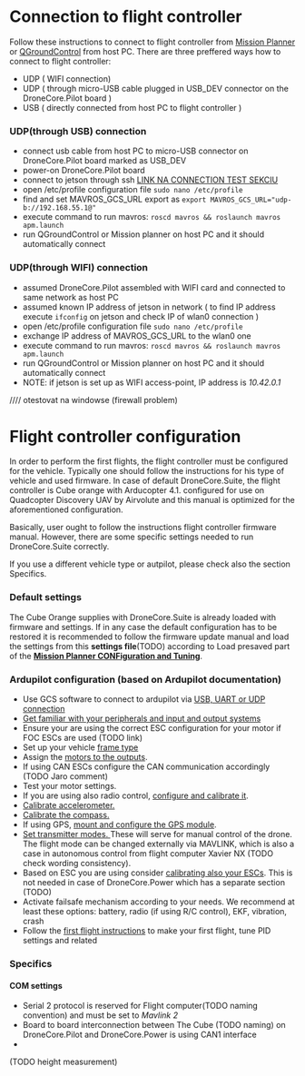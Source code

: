 # Connection to flight controller

Follow these instructions to connect to flight controller from [Mission Planner](https://ardupilot.org/planner/docs/mission-planner-installation.html) or [QGroundControl](https://docs.qgroundcontrol.com/master/en/getting_started/download_and_install.html)  from host PC. There are three preffered ways how to connect to flight controller: 
  - UDP ( WIFI connection)
  - UDP ( through micro-USB cable plugged in USB_DEV connector on the DroneCore.Pilot board )  
  - USB ( directly connected from host PC to flight controller ) 
 
### UDP(through USB) connection
  - connect usb cable from host PC to micro-USB connector on DroneCore.Pilot board marked as USB_DEV
  - power-on DroneCore.Pilot board
  - connect to jetson through ssh [LINK NA CONNECTION TEST SEKCIU](blabla)
  - open /etc/profile configuration file ```sudo nano /etc/profile```
  - find and set MAVROS_GCS_URL export as ```export MAVROS_GCS_URL="udp-b://192.168.55.1@"```
  - execute command to run mavros: ```roscd mavros && roslaunch mavros apm.launch```
  - run QGroundControl or Mission planner on host PC and it should automatically connect

### UDP(through WIFI) connection
  - assumed DroneCore.Pilot assembled with WIFI card and connected to same network as host PC
  - assumed known IP address of jetson in network ( to find IP address execute ```ifconfig``` on jetson and check IP of wlan0 connection )
  - open /etc/profile configuration file ```sudo nano /etc/profile```
  - exchange IP address of MAVROS_GCS_URL to the wlan0 one 
  - execute command to run mavros: ```roscd mavros && roslaunch mavros apm.launch```
  - run QGroundControl or Mission planner on host PC and it should automatically connect
  - NOTE: if jetson is set up as WIFI access-point, IP address is _10.42.0.1_


//// otestovat na windowse (firewall problem)


# Flight controller configuration

In order to perform the first flights, the flight controller must be configured for the vehicle. Typically one should follow the instructions for his type of vehicle and used firmware. In case of default DroneCore.Suite, the flight controller is Cube orange with Arducopter 4.1. configured for use on Quadcopter Discovery UAV by Airvolute and this manual is optimized for the aforementioned configuration.

Basically, user ought to follow the instructions flight controller firmware manual. However, there are some specific settings needed to run DroneCore.Suite correctly.

If you use a different vehicle type or autpilot, please check also the section Specifics.

### Default settings

The Cube Orange supplies with DroneCore.Suite is already loaded with firmware and settings. If in any case the default configuration has to be restored it is recommended to follow the firmware update manual and load the settings from this **settings file**(TODO) according to Load presaved part of the [**Mission Planner CONFiguration and Tuning**](https://ardupilot.org/planner/docs/mission-planner-configuration-and-tuning.html).

### Ardupilot configuration (based on Ardupilot documentation)

* Use GCS software to connect to ardupilot via [USB, UART or UDP connection](https://ardupilot.org/copter/docs/common-connect-mission-planner-autopilot.html)
* [Get familiar with your peripherals and input and output systems](https://ardupilot.org/copter/docs/common-basic-operation.html)
* Ensure your are using the correct ESC configuration for your motor if FOC ESCs are used (TODO link)
* Set up your vehicle [frame type](https://ardupilot.org/copter/docs/frame-type-configuration.html)
* Assign the [motors to the outputs](https://ardupilot.org/copter/docs/frame-type-configuration.html).
* If using CAN ESCs configure the CAN communication accordingly (TODO Jaro comment)
* Test your motor settings.
* If you are using also radio control, [configure and calibrate it](https://ardupilot.org/copter/docs/common-radio-control-calibration.html).
* [Calibrate accelerometer.](https://ardupilot.org/copter/docs/common-accelerometer-calibration.html)
* [Calibrate the compass.](https://ardupilot.org/copter/docs/common-compass-calibration-in-mission-planner.html#common-compass-calibration-in-mission-planner)
* If using GPS, [mount and configure the GPS module](https://ardupilot.org/copter/docs/common-installing-3dr-ublox-gps-compass-module.html).
* [Set transmitter modes. ](https://ardupilot.org/copter/docs/common-rc-transmitter-flight-mode-configuration.html)These will serve for manual control of the drone. The flight mode can be changed externally via MAVLINK, which is also a case in autonomous control from flight computer Xavier NX (TODO check wording consistency).
* Based on ESC you are using consider [calibrating also your ESCs](https://ardupilot.org/copter/docs/esc-calibration.html). This is not needed in case of DroneCore.Power which has a separate section (TODO)
* Activate failsafe mechanism according to your needs. We recommend at least these options: battery, radio (if using R/C control), EKF, vibration, crash
* Follow the [first flight instructions](https://ardupilot.org/copter/docs/common-tuning.html) to make your first flight, tune PID settings and related 

### Specifics

#### COM settings 

* Serial 2 protocol is reserved for Flight computer(TODO naming convention) and must be set to _Mavlink 2_
* Board to board interconnection between The Cube (TODO naming) on DroneCore.Pilot and DroneCore.Power is using CAN1 interface
* 

(TODO height measurement)